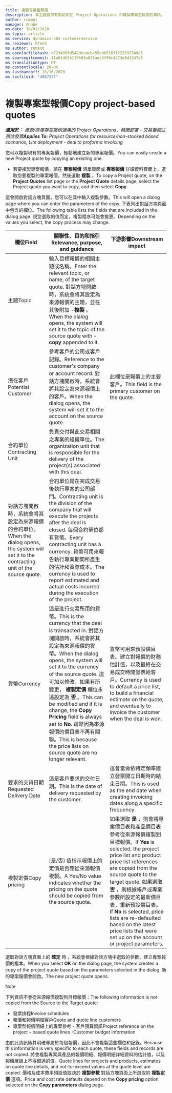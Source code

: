 ```yaml
---
title: 複製專案型報價
description: 本主題提供有關如何在 Project Operations 中複製專案型報價的資訊。
author: rumant
manager: Annbe
ms.date: 10/01/2020
ms.topic: article
ms.service: dynamics-365-customerservice
ms.reviewer: kfend
ms.author: rumant
ms.openlocfilehash: d7234958d542dec4cba55cb0516f1222937389e1
ms.sourcegitcommit: 11a61db54119503e82faec5f99c4273e8d1247e5
ms.translationtype: HT
ms.contentlocale: zh-HK
ms.lasthandoff: 10/16/2020
ms.locfileid: "4087377"
---
```

# <a name="copy-project-based-quotes"></a><span data-ttu-id="a9d80-103">複製專案型報價</span><span class="sxs-lookup"><span data-stu-id="a9d80-103">Copy project-based quotes</span></span>

<span data-ttu-id="a9d80-104">_**適用於：** 資源/非庫存型案例適用的 Project Operations、精簡部署 - 交易至開立預估發票_</span><span class="sxs-lookup"><span data-stu-id="a9d80-104">_**Applies To:** Project Operations for resource/non-stocked based scenarios, Lite deployment - deal to proforma invoicing_</span></span>

<span data-ttu-id="a9d80-105">您可以複製現有的專案報價，輕鬆地建立新的專案報價。</span><span class="sxs-lookup"><span data-stu-id="a9d80-105">You can easily create a new Project quote by copying an existing one.</span></span> 

- <span data-ttu-id="a9d80-106">若要複製專案報價，請在 **專案報價** 清單頁面或 **專案報價** 詳細資料頁面上，選取您要複製的專案報價，然後選取 **複製** 。</span><span class="sxs-lookup"><span data-stu-id="a9d80-106">To copy a Project quote, on the **Project Quotes** list page or the **Project Quote** details page, select the Project quote you want to copy, and then select **Copy**.</span></span>

<span data-ttu-id="a9d80-107">這會開啟對話方塊頁面，您可以在其中輸入複製參數。</span><span class="sxs-lookup"><span data-stu-id="a9d80-107">This will open a dialog page where you can enter the parameters of the copy.</span></span> <span data-ttu-id="a9d80-108">下表列出對話方塊頁面中包含的欄位。</span><span class="sxs-lookup"><span data-stu-id="a9d80-108">The following table lists the fields that are included in the dialog page.</span></span> <span data-ttu-id="a9d80-109">視您選取的值而定，複製程序可能會變更。</span><span class="sxs-lookup"><span data-stu-id="a9d80-109">Depending on the values you select, the copy process may change.</span></span>

| <span data-ttu-id="a9d80-110">**欄位**</span><span class="sxs-lookup"><span data-stu-id="a9d80-110">**Field**</span></span> | <span data-ttu-id="a9d80-111">**關聯性、目的和指引**</span><span class="sxs-lookup"><span data-stu-id="a9d80-111">**Relevance, purpose, and guidance**</span></span> | <span data-ttu-id="a9d80-112">**下游影響**</span><span class="sxs-lookup"><span data-stu-id="a9d80-112">**Downstream impact**</span></span> |
| --- | --- | --- |
| <span data-ttu-id="a9d80-113">主題</span><span class="sxs-lookup"><span data-stu-id="a9d80-113">Topic</span></span> | <span data-ttu-id="a9d80-114">輸入目標報價的相關主題或名稱。</span><span class="sxs-lookup"><span data-stu-id="a9d80-114">Enter the relevant topic, or name, of the target quote.</span></span> <span data-ttu-id="a9d80-115">對話方塊開啟時，系統會將其設定為來源報價的主題，並在其後附加 **-複製** 。</span><span class="sxs-lookup"><span data-stu-id="a9d80-115">When the dialog opens, the system will set it to the topic of the source quote with **-copy** appended to it.</span></span> | |
| <span data-ttu-id="a9d80-116">潛在客戶</span><span class="sxs-lookup"><span data-stu-id="a9d80-116">Potential Customer</span></span> | <span data-ttu-id="a9d80-117">參考客戶的公司或客戶記錄。</span><span class="sxs-lookup"><span data-stu-id="a9d80-117">Reference to the customer's company or account record.</span></span> <span data-ttu-id="a9d80-118">對話方塊開啟時，系統會將其設定為來源報價上的客戶。</span><span class="sxs-lookup"><span data-stu-id="a9d80-118">When the dialog opens, the system will set it to the account on the source quote.</span></span> | <span data-ttu-id="a9d80-119">此欄位是報價上的主要客戶。</span><span class="sxs-lookup"><span data-stu-id="a9d80-119">This field is the primary customer on the quote.</span></span> |
| <span data-ttu-id="a9d80-120">合約單位</span><span class="sxs-lookup"><span data-stu-id="a9d80-120">Contracting Unit</span></span> | <span data-ttu-id="a9d80-121">負責交付與此交易相關之專案的組織單位。</span><span class="sxs-lookup"><span data-stu-id="a9d80-121">The organization unit that is responsible for the delivery of the project(s) associated with this deal.</span></span>
<span data-ttu-id="a9d80-122">對話方塊開啟時，系統會將其設定為來源報價的合約單位。</span><span class="sxs-lookup"><span data-stu-id="a9d80-122">When the dialog opens, the system will set it to the contracting unit of the source quote.</span></span> | <span data-ttu-id="a9d80-123">合約單位是在完成交易後執行專案的公司部門。</span><span class="sxs-lookup"><span data-stu-id="a9d80-123">Contracting unit is the division of the company that will execute the projects after the deal is closed.</span></span> <span data-ttu-id="a9d80-124">每個合約單位都有貨幣。</span><span class="sxs-lookup"><span data-stu-id="a9d80-124">Every contracting unit has a currency.</span></span> <span data-ttu-id="a9d80-125">貨幣可用來報告執行專案期間所產生的估計和實際成本。</span><span class="sxs-lookup"><span data-stu-id="a9d80-125">The currency is used to report estimated and actual costs incurred during the execution of the project.</span></span> |
| <span data-ttu-id="a9d80-126">貨幣</span><span class="sxs-lookup"><span data-stu-id="a9d80-126">Currency</span></span> | <span data-ttu-id="a9d80-127">這是進行交易所用的貨幣。</span><span class="sxs-lookup"><span data-stu-id="a9d80-127">This is the currency that the deal is transacted in.</span></span> <span data-ttu-id="a9d80-128">對話方塊開啟時，系統會將其設定為來源報價的貨幣。</span><span class="sxs-lookup"><span data-stu-id="a9d80-128">When the dialog opens, the system will set it to the currency of the source quote.</span></span> <span data-ttu-id="a9d80-129">這可加以修改，如果有所變更， **複製定價** 欄位永遠設定為 **否** 。</span><span class="sxs-lookup"><span data-stu-id="a9d80-129">This can be modified and if it is change, the **Copy Pricing** field is always set to **No**.</span></span> <span data-ttu-id="a9d80-130">這是因為來源報價的價目表不再有關聯。</span><span class="sxs-lookup"><span data-stu-id="a9d80-130">This is because the price lists on source quote are no longer relevant.</span></span> | <span data-ttu-id="a9d80-131">貨幣可用來預設價目表、建立對報價的財務估計值，以及最終在交易成交時開發票給客戶。</span><span class="sxs-lookup"><span data-stu-id="a9d80-131">Currency is used to default a price list, to build a financial estimate on the quote,  and eventually to invoice the customer when the deal is won.</span></span> |
| <span data-ttu-id="a9d80-132">要求的交貨日期</span><span class="sxs-lookup"><span data-stu-id="a9d80-132">Requested Delivery Date</span></span> | <span data-ttu-id="a9d80-133">這是客戶要求的交付日期。</span><span class="sxs-lookup"><span data-stu-id="a9d80-133">This is the date of delivery requested by the customer.</span></span> | <span data-ttu-id="a9d80-134">這會當做依特定頻率建立發票開立日期時的結束日期。</span><span class="sxs-lookup"><span data-stu-id="a9d80-134">This is used as the end date when creating invoicing dates along a specific frequency.</span></span> |
| <span data-ttu-id="a9d80-135">複製定價</span><span class="sxs-lookup"><span data-stu-id="a9d80-135">Copy pricing</span></span> | <span data-ttu-id="a9d80-136">[是/否] 值指示報價上的定價是否應從來源報價複製。</span><span class="sxs-lookup"><span data-stu-id="a9d80-136">A Yes/No value indicates whether the pricing on the quote should be copied from the source quote.</span></span> | <span data-ttu-id="a9d80-137">如果選取 **是** ，則會將專案價目表和產品價目表參考從來源報價複製到目標報價。</span><span class="sxs-lookup"><span data-stu-id="a9d80-137">If **Yes** is selected, the project price list and product price list references are copied from the source quote to the target quote.</span></span> <span data-ttu-id="a9d80-138">如果選取 **否** ，則根據帳戶或專案參數所設定的最新價目表，重新預設價目表。</span><span class="sxs-lookup"><span data-stu-id="a9d80-138">If **No** is selected, price lists are re-defaulted based on the latest price lists that were set up on the account or project parameters.</span></span> |

<span data-ttu-id="a9d80-139">選取對話方塊頁面上的 **確定** 時 ，系統會根據對話方塊中選取的參數，建立專案報價的複本。</span><span class="sxs-lookup"><span data-stu-id="a9d80-139">When you select **OK** on the dialog page, the system creates a copy of the project quote based on the parameters selected in the dialog.</span></span> <span data-ttu-id="a9d80-140">新的專案報價會開啟。</span><span class="sxs-lookup"><span data-stu-id="a9d80-140">The new project quote opens.</span></span> 

> [!NOTE]
> <span data-ttu-id="a9d80-141">下列資訊不會從來源報價複製到目標報價：</span><span class="sxs-lookup"><span data-stu-id="a9d80-141">The following information is not copied from the Source to the Target quote:</span></span>
>
> - <span data-ttu-id="a9d80-142">發票排程</span><span class="sxs-lookup"><span data-stu-id="a9d80-142">Invoice schedules</span></span>
> - <span data-ttu-id="a9d80-143">報價和報價明細客戶</span><span class="sxs-lookup"><span data-stu-id="a9d80-143">Quote and quote line customers</span></span>
> - <span data-ttu-id="a9d80-144">專案型報價明細上的專案參考 - 客戶預算資訊</span><span class="sxs-lookup"><span data-stu-id="a9d80-144">Project reference on the project – based quote lines -Customer budget information</span></span>
>
><span data-ttu-id="a9d80-145">由於此資訊極其明確專屬於每個報價，因此不會複製這些欄位和記錄。</span><span class="sxs-lookup"><span data-stu-id="a9d80-145">Because this information is very specific to each quote, these fields and records are not copied.</span></span> <span data-ttu-id="a9d80-146">將會複製專案與產品的報價明細、報價明細詳細資料的估計值，以及報價層級上不得超過的值。</span><span class="sxs-lookup"><span data-stu-id="a9d80-146">Quote lines for projects and products, estimates on quote line details, and not-to-exceed values at the quote level are copied.</span></span> <span data-ttu-id="a9d80-147">價格及成本費率預設值取決於 **複製參數** 對話方塊頁面上所選取的 **複製定價** 選項。</span><span class="sxs-lookup"><span data-stu-id="a9d80-147">Price and cost rate defaults depend on the **Copy pricing** option selected on the **Copy parameters** dialog page.</span></span>
